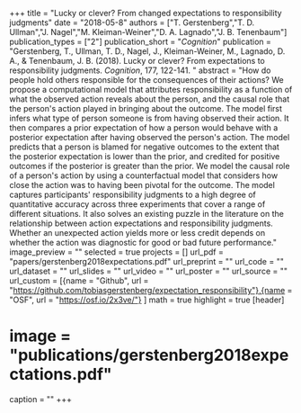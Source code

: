 +++
title = "Lucky or clever? From changed expectations to responsibility judgments"
date = "2018-05-8"
authors = ["T. Gerstenberg","T. D. Ullman","J. Nagel","M. Kleiman-Weiner","D. A. Lagnado","J. B. Tenenbaum"]
publication_types = ["2"]
publication_short = "_Cognition_"
publication = "Gerstenberg, T., Ullman, T. D., Nagel, J., Kleiman-Weiner, M., Lagnado, D. A., & Tenenbaum, J. B. (2018). Lucky or clever? From expectations to responsibility judgments. _Cognition_, 177, 122-141. "
abstract = "How do people hold others responsible for the consequences of their actions? We propose a computational model that attributes responsibility as a function of what the observed action reveals about the person, and the causal role that the person's action played in bringing about the outcome. The model first infers what type of person someone is from having observed their action. It then compares a prior expectation of how a person would behave with a posterior expectation after having observed the person's action. The model predicts that a person is blamed for negative outcomes to the extent that the posterior expectation is lower than the prior, and credited for positive outcomes if the posterior is greater than the prior. We model the causal role of a person's action by using a counterfactual model that considers how close the action was to having been pivotal for the outcome. The model captures participants' responsibility judgments to a high degree of quantitative accuracy across three experiments that cover a range of different situations. It also solves an existing puzzle in the literature on the relationship between action expectations and responsibility judgments. Whether an unexpected action yields more or less credit depends on whether the action was diagnostic for good or bad future performance."
image_preview = ""
selected = true
projects = []
url_pdf = "papers/gerstenberg2018expectations.pdf"
url_preprint = ""
url_code = ""
url_dataset = ""
url_slides = ""
url_video = ""
url_poster = ""
url_source = ""
url_custom = [{name = "Github", url = "https://github.com/tobiasgerstenberg/expectation_responsibility"},{name = "OSF", url = "https://osf.io/2x3ve/"}
]
math = true
highlight = true
[header]
# image = "publications/gerstenberg2018expectations.pdf"
caption = ""
+++


